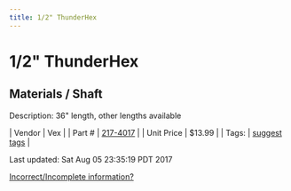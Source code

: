 ```yaml
---
title: 1/2" ThunderHex
---
```


# 1/2" ThunderHex
## Materials / Shaft
Description: 	36" length, other lengths available 

| Vendor | Vex | 
| Part # | [217-4017](http://www.vexrobotics.com/vexpro/hardware/thunderhexstock.html) | 
| Unit Price | $13.99 | 
| Tags: | [suggest tags](https://docs.google.com/forms/d/e/1FAIpQLSeWyY8v3RgOty-MyWmh9U0iivNYN_molChYyS-0U-o-kOAv_g/viewform) | 

Last updated: Sat Aug 05 23:35:19 PDT 2017

 [Incorrect/Incomplete information?](https://docs.google.com/forms/d/e/1FAIpQLSeWyY8v3RgOty-MyWmh9U0iivNYN_molChYyS-0U-o-kOAv_g/viewform)